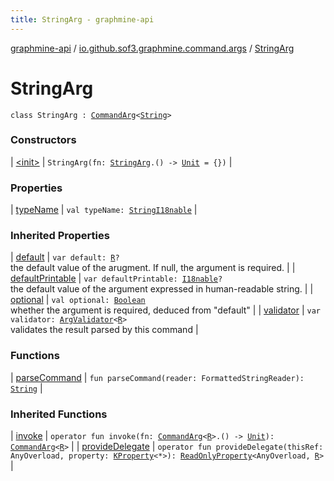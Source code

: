 ```yaml
---
title: StringArg - graphmine-api
---
```


[graphmine-api](../../index.html) / [io.github.sof3.graphmine.command.args](../index.html) / [StringArg](./index.html)

# StringArg

`class StringArg : `[`CommandArg`](../-command-arg/index.html)`<`[`String`](https://kotlinlang.org/api/latest/jvm/stdlib/kotlin/-string/index.html)`>`

### Constructors

| [&lt;init&gt;](-init-.html) | `StringArg(fn: `[`StringArg`](./index.html)`.() -> `[`Unit`](https://kotlinlang.org/api/latest/jvm/stdlib/kotlin/-unit/index.html)` = {})` |

### Properties

| [typeName](type-name.html) | `val typeName: `[`StringI18nable`](../../io.github.sof3.graphmine.i18n/-string-i18nable/index.html) |

### Inherited Properties

| [default](../-command-arg/default.html) | `var default: `[`R`](../-command-arg/-wrapper/index.html#R)`?`<br>the default value of the arugment. If null, the argument is required. |
| [defaultPrintable](../-command-arg/default-printable.html) | `var defaultPrintable: `[`I18nable`](../../io.github.sof3.graphmine.i18n/-i18nable/index.html)`?`<br>the default value of the argument expressed in human-readable string. |
| [optional](../-command-arg/optional.html) | `val optional: `[`Boolean`](https://kotlinlang.org/api/latest/jvm/stdlib/kotlin/-boolean/index.html)<br>whether the argument is required, deduced from "default" |
| [validator](../-command-arg/validator.html) | `var validator: `[`ArgValidator`](../-arg-validator.html)`<`[`R`](../-command-arg/-wrapper/index.html#R)`>`<br>validates the result parsed by this command |

### Functions

| [parseCommand](parse-command.html) | `fun parseCommand(reader: FormattedStringReader): `[`String`](https://kotlinlang.org/api/latest/jvm/stdlib/kotlin/-string/index.html) |

### Inherited Functions

| [invoke](../-command-arg/invoke.html) | `operator fun invoke(fn: `[`CommandArg`](../-command-arg/index.html)`<`[`R`](../-command-arg/-wrapper/index.html#R)`>.() -> `[`Unit`](https://kotlinlang.org/api/latest/jvm/stdlib/kotlin/-unit/index.html)`): `[`CommandArg`](../-command-arg/index.html)`<`[`R`](../-command-arg/-wrapper/index.html#R)`>` |
| [provideDelegate](../-command-arg/provide-delegate.html) | `operator fun provideDelegate(thisRef: AnyOverload, property: `[`KProperty`](https://kotlinlang.org/api/latest/jvm/stdlib/kotlin.reflect/-k-property/index.html)`<*>): `[`ReadOnlyProperty`](https://kotlinlang.org/api/latest/jvm/stdlib/kotlin.properties/-read-only-property/index.html)`<AnyOverload, `[`R`](../-command-arg/-wrapper/index.html#R)`>` |

